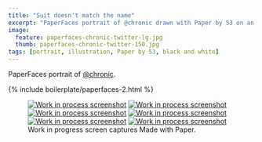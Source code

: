 ```yaml
---
title: "Suit doesn't match the name"
excerpt: "PaperFaces portrait of @chronic drawn with Paper by 53 on an iPad."
image: 
  feature: paperfaces-chronic-twitter-lg.jpg
  thumb: paperfaces-chronic-twitter-150.jpg
tags: [portrait, illustration, Paper by 53, black and white]
---
```


PaperFaces portrait of [@chronic](http://twitter.com/chronic).

{% include boilerplate/paperfaces-2.html %}

<figure class="third">
	<a href="{{ site.url }}/images/paperfaces-chronic-process-1-lg.jpg"><img src="{{ site.url }}/images/paperfaces-chronic-process-1-600.jpg" alt="Work in process screenshot"></a>
	<a href="{{ site.url }}/images/paperfaces-chronic-process-2-lg.jpg"><img src="{{ site.url }}/images/paperfaces-chronic-process-2-600.jpg" alt="Work in process screenshot"></a>
	<a href="{{ site.url }}/images/paperfaces-chronic-process-3-lg.jpg"><img src="{{ site.url }}/images/paperfaces-chronic-process-3-600.jpg" alt="Work in process screenshot"></a>
	<a href="{{ site.url }}/images/paperfaces-chronic-process-4-lg.jpg"><img src="{{ site.url }}/images/paperfaces-chronic-process-4-600.jpg" alt="Work in process screenshot"></a>
	<a href="{{ site.url }}/images/paperfaces-chronic-process-5-lg.jpg"><img src="{{ site.url }}/images/paperfaces-chronic-process-5-600.jpg" alt="Work in process screenshot"></a>
	<a href="{{ site.url }}/images/paperfaces-chronic-process-5-lg.jpg"><img src="{{ site.url }}/images/paperfaces-chronic-process-5-600.jpg" alt="Work in process screenshot"></a>
	<figcaption>Work in progress screen captures Made with Paper.</figcaption>
</figure>